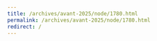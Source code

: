 ```yaml
---
title: /archives/avant-2025/node/1780.html
permalink: /archives/avant-2025/node/1780.html
redirect: /
---
```

